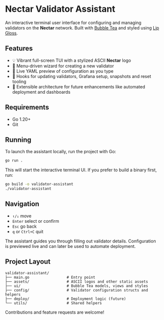 # Nectar Validator Assistant

An interactive terminal user interface for configuring and managing validators on the **Nectar** network. Built with [Bubble Tea](https://github.com/charmbracelet/bubbletea) and styled using [Lip Gloss](https://github.com/charmbracelet/lipgloss).

## Features
- 💡 Vibrant full-screen TUI with a stylized ASCII **Nectar** logo
- 🧭 Menu-driven wizard for creating a new validator
- 🧾 Live YAML preview of configuration as you type
- 🔧 Hooks for updating validators, Grafana setup, snapshots and reset tooling
- 🧱 Extensible architecture for future enhancements like automated deployment and dashboards

## Requirements
- Go 1.20+
- Git

## Running

To launch the assistant locally, run the project with Go:

```bash
go run .
```

This will start the interactive terminal UI. If you prefer to build a binary first, run:

```bash
go build -o validator-assistant
./validator-assistant
```

## Navigation
- `↑/↓` move
- `Enter` select or confirm
- `Esc` go back
- `q` or `Ctrl+C` quit

The assistant guides you through filling out validator details. Configuration is previewed live and can later be used to automate deployment.

## Project Layout
```
validator-assistant/
├── main.go                 # Entry point
├── assets/                 # ASCII logos and other static assets
├── ui/                     # Bubble Tea models, views and styles
├── config/                 # Validator configuration structs and helpers
├── deploy/                 # Deployment logic (future)
└── utils/                  # Shared helpers
```

Contributions and feature requests are welcome!
